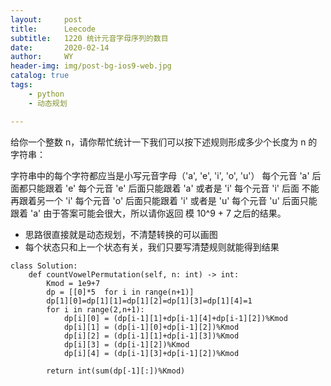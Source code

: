 ```yaml
---
layout:     post
title:      Leecode
subtitle:   1220 统计元音字母序列的数目
date:       2020-02-14
author:     WY
header-img: img/post-bg-ios9-web.jpg
catalog: true
tags:
    - python
    - 动态规划

---
```

给你一个整数 n，请你帮忙统计一下我们可以按下述规则形成多少个长度为 n 的字符串：

字符串中的每个字符都应当是小写元音字母（'a', 'e', 'i', 'o', 'u'）
每个元音 'a' 后面都只能跟着 'e'
每个元音 'e' 后面只能跟着 'a' 或者是 'i'
每个元音 'i' 后面 不能 再跟着另一个 'i'
每个元音 'o' 后面只能跟着 'i' 或者是 'u'
每个元音 'u' 后面只能跟着 'a'
由于答案可能会很大，所以请你返回 模 10^9 + 7 之后的结果。

- 思路很直接就是动态规划，不清楚转换的可以画图
- 每个状态只和上一个状态有关，我们只要写清楚规则就能得到结果
```
class Solution:
    def countVowelPermutation(self, n: int) -> int:
        Kmod = 1e9+7
        dp = [[0]*5  for i in range(n+1)]
        dp[1][0]=dp[1][1]=dp[1][2]=dp[1][3]=dp[1][4]=1
        for i in range(2,n+1):
            dp[i][0] = (dp[i-1][1]+dp[i-1][4]+dp[i-1][2])%Kmod
            dp[i][1] = (dp[i-1][0]+dp[i-1][2])%Kmod
            dp[i][2] = (dp[i-1][1]+dp[i-1][3])%Kmod
            dp[i][3] = (dp[i-1][2])%Kmod
            dp[i][4] = (dp[i-1][3]+dp[i-1][2])%Kmod
        
        return int(sum(dp[-1][:])%Kmod)
```